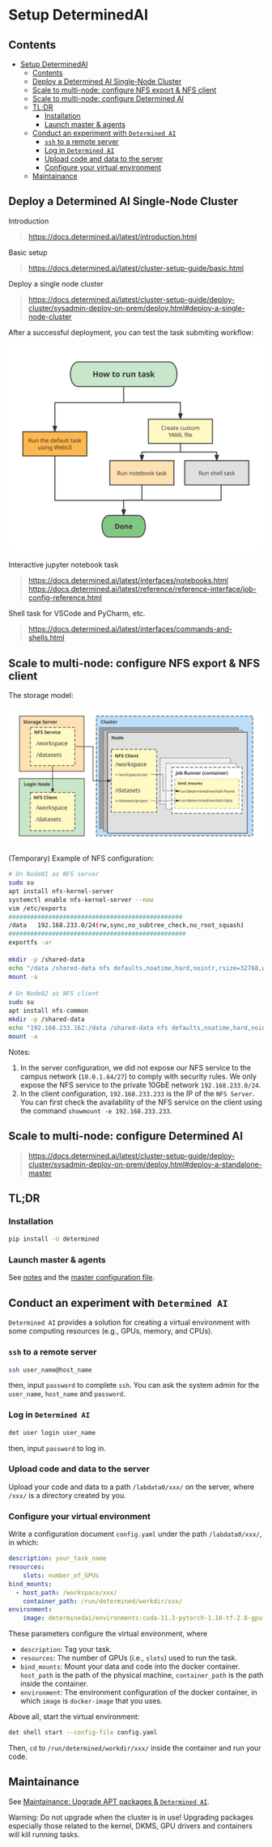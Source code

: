 # Setup DeterminedAI

## Contents

- [Setup DeterminedAI](#setup-determinedai)
  - [Contents](#contents)
  - [Deploy a Determined AI Single-Node Cluster](#deploy-a-determined-ai-single-node-cluster)
  - [Scale to multi-node: configure NFS export \& NFS client](#scale-to-multi-node-configure-nfs-export--nfs-client)
  - [Scale to multi-node: configure Determined AI](#scale-to-multi-node-configure-determined-ai)
  - [TL;DR](#tldr)
    - [Installation](#installation)
    - [Launch master \& agents](#launch-master--agents)
  - [Conduct an experiment with `Determined AI`](#conduct-an-experiment-with-determined-ai)
    - [`ssh` to a remote server](#ssh-to-a-remote-server)
    - [Log in `Determined AI`](#log-in-determined-ai)
    - [Upload code and data to the server](#upload-code-and-data-to-the-server)
    - [Configure your virtual environment](#configure-your-virtual-environment)
  - [Maintainance](#maintainance)

## Deploy a Determined AI Single-Node Cluster

Introduction

> https://docs.determined.ai/latest/introduction.html

Basic setup

> https://docs.determined.ai/latest/cluster-setup-guide/basic.html

Deploy a single node cluster

> https://docs.determined.ai/latest/cluster-setup-guide/deploy-cluster/sysadmin-deploy-on-prem/deploy.html#deploy-a-single-node-cluster

After a successful deployment, you can test the task submiting workflow:

![Diagram of submitting task](images/03_task-diagram.svg)

Interactive jupyter notebook task

> https://docs.determined.ai/latest/interfaces/notebooks.html
> https://docs.determined.ai/latest/reference/reference-interface/job-config-reference.html

Shell task for VSCode and PyCharm, etc.

> https://docs.determined.ai/latest/interfaces/commands-and-shells.html

## Scale to multi-node: configure NFS export & NFS client

The storage model:

![Storage Model](images/03_storage-model.svg)

(Temporary) Example of NFS configuration:

```sh
# On Node01 as NFS server
sudo su
apt install nfs-kernel-server
systemctl enable nfs-kernel-server --now
vim /etc/exports
################################################
/data   192.168.233.0/24(rw,sync,no_subtree_check,no_root_squash)
#################################################
exportfs -ar

mkdir -p /shared-data
echo "/data /shared-data nfs defaults,noatime,hard,nointr,rsize=32768,wsize=32768,_netdev 0 2" >> /etc/fstab
mount -a

# On Node02 as NFS client
sudo su
apt install nfs-common
mkdir -p /shared-data
echo "192.168.233.162:/data /shared-data nfs defaults,noatime,hard,nointr,rsize=32768,wsize=32768,_netdev 0 2" >> /etc/fstab
mount -a
```

Notes:

1) In the server configuration, we did not expose our NFS service to the campus network (`10.0.1.64/27`) to comply with security rules.
We only expose the NFS service to the private 10GbE network `192.168.233.0/24`.
2) In the client configuration, `192.168.233.233` is the IP of the `NFS Server`.
You can first check the availability of the NFS service on the client using the command `showmount -e 192.168.233.233`.

## Scale to multi-node: configure Determined AI

> https://docs.determined.ai/latest/cluster-setup-guide/deploy-cluster/sysadmin-deploy-on-prem/deploy.html#deploy-a-standalone-master

## TL;DR

### Installation

```bash
pip install -U determined
```

### Launch master & agents

See [notes](../services/determined/README.md) and the [master configuration file](../services/determined/master.yaml).

## Conduct an experiment with `Determined AI`

`Determined AI` provides a solution for creating a virtual environment with some computing resources (e.g., GPUs, memory, and CPUs).

### `ssh` to a remote server

```sh
ssh user_name@host_name
```

then, input `password` to complete `ssh`. You can ask the system admin for the `user_name`, `host_name` and `password`.

### Log in `Determined AI`

```sh
det user login user_name
```

then, input `password` to log in.

### Upload code and data to the server

Upload your code and data to a path `/labdata0/xxx/` on the server, where `/xxx/` is a directory created by you.

### Configure your virtual environment

Write a configuration document `config.yaml` under the path `/labdata0/xxx/`, in which:

```yaml
description: your_task_name
resources:
    slots: number_of_GPUs
bind_mounts:
  - host_path: /workspace/xxx/
    container_path: /run/determined/workdir/xxx/
environment:
    image: determinedai/environments:cuda-11.3-pytorch-1.10-tf-2.8-gpu-0.19.4
```

These parameters configure the virtual environment, where

- `description`: Tag your task.
- `resources`: The number of GPUs (i.e., `slots`) used to run the task.
- `bind_mounts`: Mount your data and code into the docker container. `host_path` is the path of the physical machine, `container_path` is the path inside the container.
- `environment`: The environment configuration of the docker container, in which `image` is `docker-image` that you uses.

Above all, start the virtual environment:

```sh
det shell start --config-file config.yaml
```

Then, `cd` to `/run/determined/workdir/xxx/` inside the container and run your code.

## Maintainance

See [Maintainance: Upgrade APT packages & `Determined AI`](./01_First-time_Setup_of_Cluster_Nodes.md#maintainance-upgrade-apt-packages--determined-ai).

Warning: Do not upgrade when the cluster is in use! Upgrading packages especially those related to the kernel, DKMS, GPU drivers and containers will kill running tasks.
